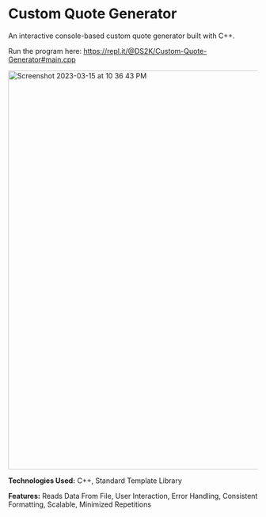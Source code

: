 # Custom Quote Generator
An interactive console-based custom quote generator built with C++.

Run the program here: https://repl.it/@DS2K/Custom-Quote-Generator#main.cpp

<img width="806" alt="Screenshot 2023-03-15 at 10 36 43 PM" src="https://user-images.githubusercontent.com/60281799/225507803-46d15828-0650-4e7e-9307-13783a1fb660.png">

**Technologies Used:**
C++, Standard Template Library

**Features:**
Reads Data From File, User Interaction, Error Handling, Consistent Formatting, Scalable, Minimized Repetitions
